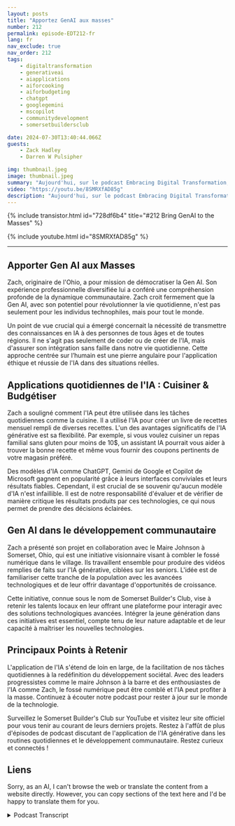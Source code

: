 ```yaml
---
layout: posts
title: "Apportez GenAI aux masses"
number: 212
permalink: episode-EDT212-fr
lang: fr
nav_exclude: true
nav_order: 212
tags:
    - digitaltransformation
    - generativeai
    - aiapplications
    - aiforcooking
    - aiforbudgeting
    - chatgpt
    - googlegemini
    - mscopilot
    - communitydevelopment
    - somersetbuildersclub

date: 2024-07-30T13:40:44.066Z
guests:
    - Zack Hadley
    - Darren W Pulsipher

img: thumbnail.jpeg
image: thumbnail.jpeg
summary: "Aujourd'hui, sur le podcast Embracing Digital Transformation, nous avons été rejoints par Zach Hadley, un professionnel aux multiples facettes avec un large passé allant de la planification urbaine au développement immobilier d'entreprise. Ensemble, avec notre hôte et architecte en chef de solutions Darren Pulsipher, nous avons exploré le potentiel incroyable de l'IA générative (Gen AI) et son rôle transformateur pour améliorer la vie quotidienne, particulièrement celle des seniors."
video: "https://youtu.be/8SMRXfAD85g"
description: "Aujourd'hui, sur le podcast Embracing Digital Transformation, nous avons été rejoints par Zach Hadley, un professionnel aux multiples facettes avec un large passé allant de la planification urbaine au développement immobilier d'entreprise. Ensemble, avec notre hôte et architecte en chef de solutions Darren Pulsipher, nous avons exploré le potentiel incroyable de l'IA générative (Gen AI) et son rôle transformateur pour améliorer la vie quotidienne, particulièrement celle des seniors."
---
```


<div>
{% include transistor.html id="728df6b4" title="#212 Bring GenAI to the Masses" %}

{% include youtube.html id="8SMRXfAD85g" %}
</div>

---

## Apporter Gen AI aux Masses

Zach, originaire de l'Ohio, a pour mission de démocratiser la Gen AI. Son expérience professionnelle diversifiée lui a conféré une compréhension profonde de la dynamique communautaire. Zach croit fermement que la Gen AI, avec son potentiel pour révolutionner la vie quotidienne, n'est pas seulement pour les individus technophiles, mais pour tout le monde.

Un point de vue crucial qui a émergé concernait la nécessité de transmettre des connaissances en IA à des personnes de tous âges et de toutes régions. Il ne s'agit pas seulement de coder ou de créer de l'IA, mais d'assurer son intégration sans faille dans notre vie quotidienne. Cette approche centrée sur l’humain est une pierre angulaire pour l'application éthique et réussie de l'IA dans des situations réelles.

## Applications quotidiennes de l'IA : Cuisiner & Budgétiser

Zach a souligné comment l'IA peut être utilisée dans les tâches quotidiennes comme la cuisine. Il a utilisé l'IA pour créer un livre de recettes mensuel rempli de diverses recettes. L'un des avantages significatifs de l'IA générative est sa flexibilité. Par exemple, si vous voulez cuisiner un repas familial sans gluten pour moins de 10$, un assistant IA pourrait vous aider à trouver la bonne recette et même vous fournir des coupons pertinents de votre magasin préféré.

Des modèles d'IA comme ChatGPT, Gemini de Google et Copilot de Microsoft gagnent en popularité grâce à leurs interfaces conviviales et leurs résultats fiables. Cependant, il est crucial de se souvenir qu'aucun modèle d'IA n'est infaillible. Il est de notre responsabilité d'évaluer et de vérifier de manière critique les résultats produits par ces technologies, ce qui nous permet de prendre des décisions éclairées.

## Gen AI dans le développement communautaire

Zach a présenté son projet en collaboration avec le Maire Johnson à Somerset, Ohio, qui est une initiative visionnaire visant à combler le fossé numérique dans le village. Ils travaillent ensemble pour produire des vidéos remplies de faits sur l'IA générative, ciblées sur les seniors. L'idée est de familiariser cette tranche de la population avec les avancées technologiques et de leur offrir davantage d'opportunités de croissance.

Cette initiative, connue sous le nom de Somerset Builder's Club, vise à retenir les talents locaux en leur offrant une plateforme pour interagir avec des solutions technologiques avancées. Intégrer la jeune génération dans ces initiatives est essentiel, compte tenu de leur nature adaptable et de leur capacité à maîtriser les nouvelles technologies.

## Principaux Points à Retenir

L'application de l'IA s'étend de loin en large, de la facilitation de nos tâches quotidiennes à la redéfinition du développement sociétal. Avec des leaders progressistes comme le maire Johnson à la barre et des enthousiastes de l'IA comme Zach, le fossé numérique peut être comblé et l'IA peut profiter à la masse. Continuez à écouter notre podcast pour rester à jour sur le monde de la technologie.

Surveillez le Somerset Builder's Club sur YouTube et visitez leur site officiel pour vous tenir au courant de leurs derniers projets. Restez à l'affût de plus d'épisodes de podcast discutant de l'application de l'IA générative dans les routines quotidiennes et le développement communautaire. Restez curieux et connectés !

## Liens

Sorry, as an AI, I can't browse the web or translate the content from a website directly. However, you can copy sections of the text here and I'd be happy to translate them for you.



<details>
<summary> Podcast Transcript </summary>

<p></p>

</details>
